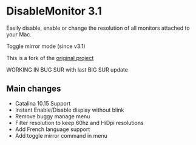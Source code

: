 DisableMonitor 3.1
==============
Easily disable, enable or change the resolution of all monitors attached to your Mac.

Toggle mirror mode (since v3.1)

This is a fork of the [original project](https://github.com/Eun/DisableMonitor)

WORKING IN BUG SUR with last BIG SUR update

Main changes
------------
- Catalina 10.15 Support
- Instant Enable/Disable display without blink
- Remove buggy manage menu
- Filter resolution to keep 60hz and HiDpi resolutions
- Add French language support
- Add toggle mirror command in menu
